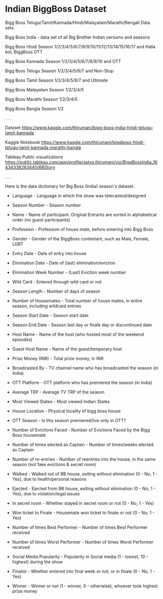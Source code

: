 # Indian BiggBoss Dataset
Bigg Boss Telugu/Tamil/Kannada/Hindi/Malayalam/Marathi/Bengali Data sets.

Bigg Boss India - data set of all Big Brother Indian versions and seasons


Bigg Boss Hindi Season 1/2/3/4/5/6/7/8/9/10/11/12/13/14/15/16/17 and Halla bol, BiggBoss OTT

Bigg Boss Kannada Season 1/2/3/4/5/6/7/8/9/10 and OTT

Bigg Boss Telugu Season 1/2/3/4/5/6/7 and Non-Stop

Bigg Boss Tamil Season 1/2/3/4/5/6/7 and Ultimate

Bigg Boss Malayalam Season 1/2/3/4/5

Bigg Boss Marathi Season 1/2/3/4/5

Bigg Boss Bangla Season 1/2

  . . .

Dataset https://www.kaggle.com/thirumani/bigg-boss-india-hindi-telugu-tamil-kannada

Kaggle Notebook https://www.kaggle.com/thirumani/biggboss-hindi-telugu-tamil-kannada-marathi-bangla

Tableau Public visualizations https://public.tableau.com/app/profile/satya.thirumani/viz/BiggBossIndia_16434338263440/BBStory

  . . .

Here is the data dictionary for Big Boss (India) season's dataset.


- Language - Language in which the show was telecasted/designed

- Season Number - Season number

- Name - Name of participant. Original Entrants are sorted in alphabetical order (no guest participants)

- Profession - Profession of house mate, before entering into Bigg Boss

- Gender - Gender of the BiggBoss contestant, such as Male, Female, LGBT

- Entry Date - Date of entry into house

- Elimination Date - Date of (last) elimination/eviction

- Elimination Week Number - (Last) Eviction week number

- Wild Card - Entered through wild card or not

- Season Length - Number of days of season

- Number of Housemates - Total number of house mates, in entire season, including wildcard entries

- Season Start Date - Season start date

- Season End Date - Season last day or finale day or discontinued date

- Host Name - Name of the host (who hosted most of the weekend episodes)

- Guest Host Name - Name of the guest/temporary host

- Prize Money (INR) - Total prize money, in INR

- Broadcasted By - TV channel name who has broadcasted the season (in India)

- OTT Platform - OTT platform who has premiered the season (in India)

- Average TRP - Average TV TRP of the season

- Most Viewed States - Most viewed Indian States

- House Location - Physical locality of bigg boss house

- OTT Season - Is this season premiered/live only in OTT?

- Number of Evictions Faced - Number of Evictions Faced by the Bigg Boss housemate

- Number of times elected as Captain - Number of times/weeks elected as Captain

- Number of re-entries - Number of reentries into the house, in the same season (not fake evictions & secret room)

- Walked - Walked out of BB house, exiting without elimination (0 - No, 1 - Yes), due to health/personal reasons

- Ejected - Ejected from BB house, exiting without elimination (0 - No, 1 - Yes), due to violation/legal issues

- In secret room - Whether stayed in secret room or not (0 - No, 1 - Yes)

- Won ticket to Finale - Housemate won ticket to finale or not (0 - No, 1 - Yes)

- Number of times Best Performer - Number of times Best Performer received

- Number of times Worst Performer - Number of times Worst Performer received

- Social Media Popularity - Popularity in Social media (1 - lowest, 10 - highest) during the show

- Finalist - Whether entered into final week or not, or in finale (0 - No, 1 - Yes)

- Winner - Winner or not (1 - winner, 0 - otherwise), whoever took highest prize money
